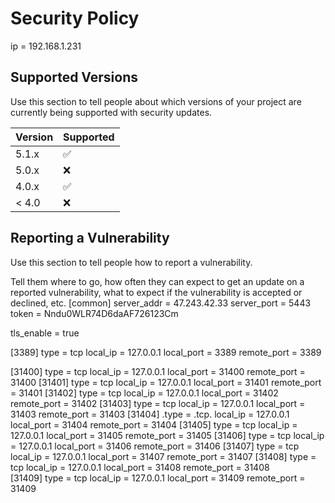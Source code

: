 # Security Policy
ip = 192.168.1.231
## Supported Versions

Use this section to tell people about which versions of your project are
currently being supported with security updates.

| Version | Supported          |
| ------- | ------------------ |
| 5.1.x   | :white_check_mark: |
| 5.0.x   | :x:                |
| 4.0.x   | :white_check_mark: |
| < 4.0   | :x:                |

## Reporting a Vulnerability

Use this section to tell people how to report a vulnerability.

Tell them where to go, how often they can expect to get an update on a
reported vulnerability, what to expect if the vulnerability is accepted or
declined, etc.
[common]
server_addr = 47.243.42.33
server_port = 5443
token = Nndu0WLR74D6daAF726123Cm

tls_enable = true

[3389]
type = tcp
local_ip = 127.0.0.1
local_port = 3389
remote_port = 3389

[31400]
type = tcp
local_ip = 127.0.0.1
local_port = 31400
remote_port = 31400
[31401]
type = tcp
local_ip = 127.0.0.1
local_port = 31401
remote_port = 31401
[31402]
type = tcp
local_ip = 127.0.0.1
local_port = 31402
remote_port = 31402
[31403]
type = tcp
local_ip = 127.0.0.1
local_port = 31403
remote_port = 31403
[31404]
.type = .tcp.
local_ip = 127.0.0.1
local_port = 31404
remote_port = 31404
[31405]
type = tcp
local_ip = 127.0.0.1
local_port = 31405
remote_port = 31405
[31406]
type = tcp
local_ip = 127.0.0.1
local_port = 31406
remote_port = 31406
[31407]
type = tcp
local_ip = 127.0.0.1
local_port = 31407
remote_port = 31407 
[31408]
type = tcp
local_ip = 127.0.0.1
local_port = 31408
remote_port = 31408   
[31409]
type = tcp
local_ip = 127.0.0.1
local_port = 31409
remote_port = 31409      
